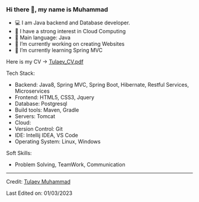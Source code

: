 ### Hi there 👋, my name is Muhammad 

- 💻 I am Java backend and Database developer.
- 📝 I have a strong interest in Cloud Computing
- 🌟 Main language: Java
- 🔭 I’m currently working on creating Websites
- 🌱 I’m currently learning Spring MVC

Here is my CV -> [Tulaev_CV.pdf](https://drive.google.com/file/d/1r_TpkBtmV0JcetexGwsSwf8aEc0wyT-D/view?usp=share_link)


Tech Stack:

- Backend: Java8, Spring MVC, Spring Boot, Hibernate, Restful Services, Microservices
- Frontend: HTML5, CSS3, Jquery
- Database: Postgresql
- Build tools: Maven, Gradle
- Servers: Tomcat
- Cloud:
- Version Control: Git
- IDE: Intellij IDEA, VS Code
- Operating System: Linux, Windows

Soft Skills:

- Problem Solving, TeamWork, Communication 

----

Credit: [Tulaev Muhammad](https://github.com/TulaevMuhammad)

Last Edited on: 01/03/2023
